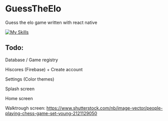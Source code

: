 # GuessTheElo
Guess the elo game written with react native

[![My Skills](https://skillicons.dev/icons?i=react,firebase)](https://skillicons.dev)

## Todo:
Database / Game registry

Hiscores (Firebase) + Create account 

Settings (Color themes)

Splash screen

Home screen

Walktrough screen: https://www.shutterstock.com/nb/image-vector/people-playing-chess-game-set-young-2121129050
